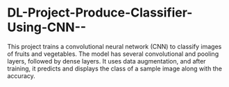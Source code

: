 # DL-Project-Produce-Classifier-Using-CNN--
This project trains a convolutional neural network (CNN) to classify images of fruits and vegetables. The model has several convolutional and pooling layers, followed by dense layers. It uses data augmentation, and after training, it predicts and displays the class of a sample image along with the accuracy.
